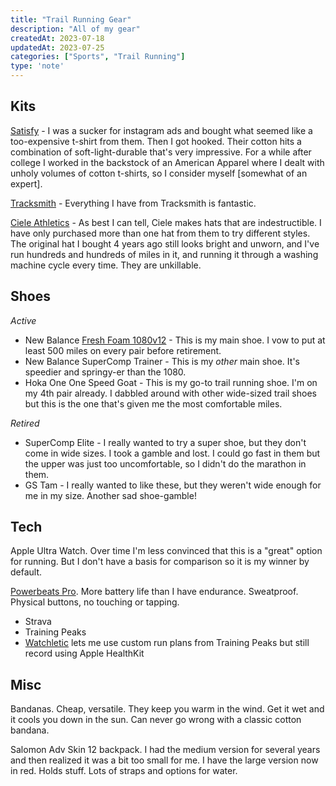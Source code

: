 ```yaml
---
title: "Trail Running Gear"
description: "All of my gear"
createdAt: 2023-07-18
updatedAt: 2023-07-25
categories: ["Sports", "Trail Running"]
type: 'note'
---
```


## Kits

[Satisfy](https://satisfyrunning.com/) - I was a sucker for instagram ads and bought what seemed like a too-expensive t-shirt from them. Then I got hooked. Their cotton hits a combination of soft-light-durable that's very impressive. For a while after college I worked in the backstock of an American Apparel where I dealt with unholy volumes of cotton t-shirts, so I consider myself [somewhat of an expert].

[Tracksmith](https://www.tracksmith.com/) - Everything I have from Tracksmith is fantastic.

[Ciele Athletics](https://cieleathletics.com/) - As best I can tell, Ciele makes hats that are indestructible. I have only purchased more than one hat from them to try different styles. The original hat I bought 4 years ago still looks bright and unworn, and I've run hundreds and hundreds of miles in it, and running it through a washing machine cycle every time. They are unkillable.

## Shoes

_Active_

- New Balance [Fresh Foam 1080v12](https://www.newbalance.com/pd/fresh-foam-x-1080v12/M1080V12-MPS.html) - This is my main shoe. I vow to put at least 500 miles on every pair before retirement.
- New Balance SuperComp Trainer - This is my _other_ main shoe. It's speedier and springy-er than the 1080.
- Hoka One One Speed Goat - This is my go-to trail running shoe. I'm on my 4th pair already. I dabbled around with other wide-sized trail shoes but this is the one that's given me the most comfortable miles.

_Retired_

- SuperComp Elite - I really wanted to try a super shoe, but they don't come in wide sizes. I took a gamble and lost. I could go fast in them but the upper was just too uncomfortable, so I didn't do the marathon in them.
-  GS Tam - I really wanted to like these, but they weren't wide enough for me in my size. Another sad shoe-gamble!

## Tech

Apple Ultra Watch. Over time I'm less convinced that this is a "great" option for running. But I don't have a basis for comparison so it is my winner by default.

[Powerbeats Pro](https://www.apple.com/shop/product/MY582LL/A/powerbeats-pro-totally-wireless-earbuds-black). More battery life than I have endurance. Sweatproof. Physical buttons, no touching or tapping.

- Strava
- Training Peaks
- [Watchletic](https://www.watchletic.com/) lets me use custom run plans from Training Peaks but still record using Apple HealthKit

## Misc

Bandanas. Cheap, versatile. They keep you warm in the wind. Get it wet and it cools you down in the sun. Can never go wrong with a classic cotton bandana.

Salomon Adv Skin 12 backpack. I had the medium version for several years and then realized it was a bit too small for me. I have the large version now in red. Holds stuff. Lots of straps and options for water.



